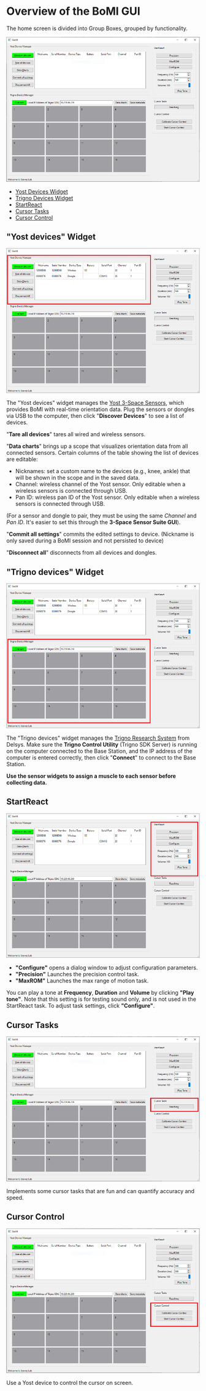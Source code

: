 # Overview of the BoMI GUI

The home screen is divided into Group Boxes, grouped by functionality.

![BoMI Screenshot](./img/bomi-home.png)

- [Yost Devices Widget](#yost-devices-widget)
- [Trigno Devices Widget](#trigno-devices-widget)
- [StartReact](#startreact)
- [Cursor Tasks](#cursor-tasks)
- [Cursor Control](#cursor-control)

## "Yost devices" Widget

![](./img/bomi-yost.png)

The "Yost devices" widget manages the [Yost 3-Space Sensors](https://yostlabs.com/3-space-sensors/), which provides BoMI with real-time orientation data.
Plug the sensors or dongles via USB to the computer, then click "**Discover Devices**" to see a list of devices.

"**Tare all devices**" tares all wired and wireless sensors.

"**Data charts**" brings up a scope that visualizes orientation data from all connected sensors. Certain columns of the table showing the list of devices are editable:

- Nicknames: set a custom name to the devices (e.g., knee, ankle) that will be shown in the scope and in the saved data.
- Channel: wireless channel of the Yost sensor. Only editable when a wireless sensors is connected through USB.
- Pan ID: wireless pan ID of the Yost sensor. Only editable when a wireless sensors is connected through USB.

(For a sensor and dongle to pair, they must be using the same _Channel_ and _Pan ID_. It's easier to set this through the **3-Space Sensor Suite GUI**).

"**Commit all settings**" commits the edited settings to device. (Nickname is only saved during a BoMI session and not persisted to device)

"**Disconnect all**" disconnects from all devices and dongles.

## "Trigno devices" Widget

![](./img/bomi-trigno.png)

The "Trigno devices" widget manages the [Trigno Research System](https://delsys.com/trigno/) from Delsys.
Make sure the **Trigno Control Utility** (Trigno SDK Server) is running on the computer connected to the Base Station, and the IP address of the computer is entered correctly, then click "**Connect**" to connect to the Base Station.

**Use the sensor widgets to assign a muscle to each sensor before collecting data.**

## StartReact

![](./img/bomi-startreact.png)

- **"Configure"** opens a dialog window to adjust configuration parameters.
- **"Precision"** Launches the precision control task.
- **"MaxROM"** Launches the max range of motion task.

You can play a tone at **Frequency**, **Duration** and **Volume** by clicking **"Play tone"**. Note that this setting is for testing sound only, and is not used in the StartReact task. To adjust task settings, click **"Configure"**.

## Cursor Tasks

![](./img/bomi-cursor-tasks.png)

Implements some cursor tasks that are fun and can quantify accuracy and speed.

## Cursor Control

![](./img/bomi-cursor-control.png)

Use a Yost device to control the cursor on screen.
